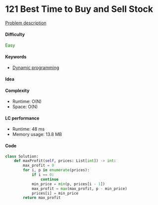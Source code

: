 121 Best Time to Buy and Sell Stock
=======================
[Problem description](https://leetcode.com/problems/best-time-to-buy-and-sell-stock/)

#### Difficulty
<span style="color:green">Easy</span>

#### Keywords
- [Dynamic programming](../categories/dp.md)

#### Idea

#### Complexity
- Runtime: O(N)
- Space: O(N)

#### LC performance
- Runtime: 48 ms
- Memory usage: 13.8 MB

#### Code
```python
class Solution:
    def maxProfit(self, prices: List[int]) -> int:
        max_profit = 0
        for i, p in enumerate(prices):
            if i == 0:
                continue
            min_price = min(p, prices[i - 1])
            max_profit = max(max_profit, p - min_price)
            prices[i] = min_price 
        return max_profit
```